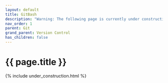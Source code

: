 ```yaml
---
layout: default
title: GitBash
description: "Warning: The following page is currently under construction, find more about the details in future patches, or if you choose to add in the article see info on the bottom of the page."
nav_order: 1
parent: Git
grand_parent: Version Control
has_children: false
---
```


{{ page.title }}
======================

{% include under_construction.html %}

<br>

<br>